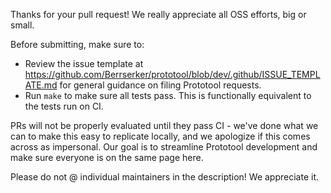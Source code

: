 Thanks for your pull request! We really appreciate all OSS efforts, big or small.

Before submitting, make sure to:

- Review the issue template at https://github.com/Berrserker/prototool/blob/dev/.github/ISSUE_TEMPLATE.md for
  general guidance on filing Prototool requests.
- Run `make` to make sure all tests pass. This is functionally equivalent to the tests run on CI.

PRs will not be properly evaluated until they pass CI - we've done what we can to make this easy
to replicate locally, and we apologize if this comes across as impersonal. Our goal is to streamline
Prototool development and make sure everyone is on the same page here.

Please do not @ individual maintainers in the description! We appreciate it.
